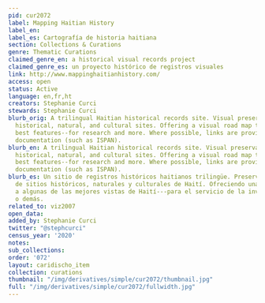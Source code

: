 ```yaml
---
pid: cur2072
label: Mapping Haitian History
label_en:
label_es: Cartografía de historia haitiana
section: Collections & Curations
genre: Thematic Curations
claimed_genre_en: a historical visual records project
claimed_genre_es: un proyecto histórico de registros visuales
link: http://www.mappinghaitianhistory.com/
access: open
status: Active
language: en,fr,ht
creators: Stephanie Curci
stewards: Stephanie Curci
blurb_orig: A trilingual Haitian historical records site. Visual preservation of Haïtian
  historical, natural, and cultural sites. Offering a visual road map to some of Haiti's
  best features--for research and more. Where possible, links are provided to external
  documentation (such as ISPAN).
blurb_en: A trilingual Haitian historical records site. Visual preservation of Haïtian
  historical, natural, and cultural sites. Offering a visual road map to some of Haiti's
  best features--for research and more. Where possible, links are provided to external
  documentation (such as ISPAN).
blurb_es: Un sitio de registros históricos haitianos trilingüe. Preservación visual
  de sitios históricos, naturales y culturales de Haití. Ofreciendo una guía visual
  a algunas de las mejores vistas de Haití---para el servicio de la investigación
  o demás.
related_to: viz2007
open_data:
added_by: Stephanie Curci
twitter: "@stephcurci"
census_year: '2020'
notes:
sub_collections:
order: '072'
layout: caridischo_item
collection: curations
thumbnail: "/img/derivatives/simple/cur2072/thumbnail.jpg"
full: "/img/derivatives/simple/cur2072/fullwidth.jpg"
---
```


